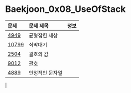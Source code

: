 # Baekjoon_0x08_UseOfStack

문제 | 문제 제목 | 정보
:----|:----|:----|
[4949](https://www.acmicpc.net/problem/4949)  | 균형잡힌 세상 |
[10799](https://www.acmicpc.net/problem/10799)  | 쇠막대기 |
[2504](https://www.acmicpc.net/problem/5430)  | 괄호의 값 |
[9012](https://www.acmicpc.net/problem/5430)  | 괄호 |
[4889](https://www.acmicpc.net/problem/5430)  | 안정적인 문자열
 |
